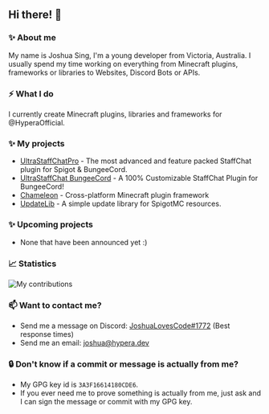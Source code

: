 ## Hi there! 👋

### ✨ About me
My name is Joshua Sing, I'm a young developer from Victoria, Australia.
I usually spend my time working on everything from Minecraft plugins, frameworks or libraries to Websites, Discord Bots or APIs.
<br>


### ⚡ What I do
<!-- Honestly, no clue. -->
I currently create Minecraft plugins, libraries and frameworks for @HyperaOfficial.
<br>


### ✨ My projects
 - [UltraStaffChatPro](https://www.spigotmc.org/resources/80461/) - The most advanced and feature packed StaffChat plugin for Spigot & BungeeCord.
 - [UltraStaffChat BungeeCord](www.spigotmc.org/resources/68956/) - A 100% Customizable StaffChat Plugin for BungeeCord!
 - [Chameleon](https://github.com/HyperaOfficial/Chameleon/) - Cross-platform Minecraft plugin framework
 - [UpdateLib](https://github.com/HyperaOfficial/UpdateLib/) - A simple update library for SpigotMC resources. 

### ✨ Upcoming projects
 - None that have been announced yet :)

### 📈 Statistics
![My contributions](https://github-readme-stats.vercel.app/api?username=joshuasing&count_private=true&show_icons=true&theme=dark)

### 📫 Want to contact me?
 - Send me a message on Discord: [JoshuaLovesCode#1772](https://discord.hypera.dev/) (Best response times)
 - Send me an email: [joshua@hypera.dev](mailto:joshua@hypera.dev)

### 🔒 Don't know if a commit or message is actually from me?
 - My GPG key id is `3A3F16614180CDE6`.
 - If you ever need me to prove something is actually from me, just ask and I can sign the message or commit with my GPG key.
